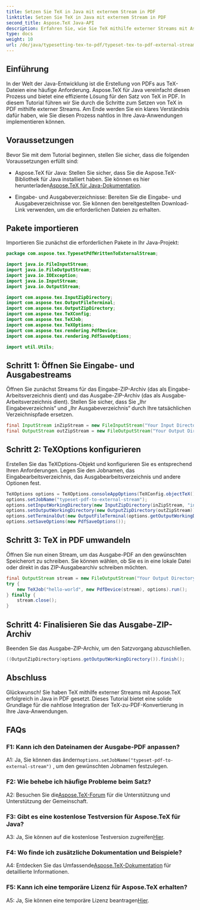 ```yaml
---
title: Setzen Sie TeX in Java mit externem Stream in PDF
linktitle: Setzen Sie TeX in Java mit externem Stream in PDF
second_title: Aspose.TeX Java-API
description: Erfahren Sie, wie Sie TeX mithilfe externer Streams mit Aspose.TeX in Java in PDF umwandeln. Befolgen Sie unsere Schritt-für-Schritt-Anleitung für eine nahtlose Integration.
type: docs
weight: 10
url: /de/java/typesetting-tex-to-pdf/typeset-tex-to-pdf-external-stream/
---
```

## Einführung

In der Welt der Java-Entwicklung ist die Erstellung von PDFs aus TeX-Dateien eine häufige Anforderung. Aspose.TeX für Java vereinfacht diesen Prozess und bietet eine effiziente Lösung für den Satz von TeX in PDF. In diesem Tutorial führen wir Sie durch die Schritte zum Setzen von TeX in PDF mithilfe externer Streams. Am Ende werden Sie ein klares Verständnis dafür haben, wie Sie diesen Prozess nahtlos in Ihre Java-Anwendungen implementieren können.

## Voraussetzungen

Bevor Sie mit dem Tutorial beginnen, stellen Sie sicher, dass die folgenden Voraussetzungen erfüllt sind:

- Aspose.TeX für Java: Stellen Sie sicher, dass Sie die Aspose.TeX-Bibliothek für Java installiert haben. Sie können es hier herunterladen[Aspose.TeX für Java-Dokumentation](https://reference.aspose.com/tex/java/).

- Eingabe- und Ausgabeverzeichnisse: Bereiten Sie die Eingabe- und Ausgabeverzeichnisse vor. Sie können den bereitgestellten Download-Link verwenden, um die erforderlichen Dateien zu erhalten.

## Pakete importieren

Importieren Sie zunächst die erforderlichen Pakete in Ihr Java-Projekt:

```java
package com.aspose.tex.TypesetPdfWrittenToExternalStream;

import java.io.FileInputStream;
import java.io.FileOutputStream;
import java.io.IOException;
import java.io.InputStream;
import java.io.OutputStream;

import com.aspose.tex.InputZipDirectory;
import com.aspose.tex.OutputFileTerminal;
import com.aspose.tex.OutputZipDirectory;
import com.aspose.tex.TeXConfig;
import com.aspose.tex.TeXJob;
import com.aspose.tex.TeXOptions;
import com.aspose.tex.rendering.PdfDevice;
import com.aspose.tex.rendering.PdfSaveOptions;

import util.Utils;
```

## Schritt 1: Öffnen Sie Eingabe- und Ausgabestreams

Öffnen Sie zunächst Streams für das Eingabe-ZIP-Archiv (das als Eingabe-Arbeitsverzeichnis dient) und das Ausgabe-ZIP-Archiv (das als Ausgabe-Arbeitsverzeichnis dient). Stellen Sie sicher, dass Sie „Ihr Eingabeverzeichnis“ und „Ihr Ausgabeverzeichnis“ durch Ihre tatsächlichen Verzeichnispfade ersetzen.

```java
final InputStream inZipStream = new FileInputStream("Your Input Directory" + "zip-in.zip");
final OutputStream outZipStream = new FileOutputStream("Your Output Directory" + "typeset-pdf-to-external-stream.zip");
```

## Schritt 2: TeXOptions konfigurieren

Erstellen Sie das TeXOptions-Objekt und konfigurieren Sie es entsprechend Ihren Anforderungen. Legen Sie den Jobnamen, das Eingabearbeitsverzeichnis, das Ausgabearbeitsverzeichnis und andere Optionen fest.

```java
TeXOptions options = TeXOptions.consoleAppOptions(TeXConfig.objectTeX());
options.setJobName("typeset-pdf-to-external-stream");
options.setInputWorkingDirectory(new InputZipDirectory(inZipStream, "in"));
options.setOutputWorkingDirectory(new OutputZipDirectory(outZipStream));
options.setTerminalOut(new OutputFileTerminal(options.getOutputWorkingDirectory()));
options.setSaveOptions(new PdfSaveOptions());
```

## Schritt 3: TeX in PDF umwandeln

Öffnen Sie nun einen Stream, um das Ausgabe-PDF an den gewünschten Speicherort zu schreiben. Sie können wählen, ob Sie es in eine lokale Datei oder direkt in das ZIP-Ausgabearchiv schreiben möchten.

```java
final OutputStream stream = new FileOutputStream("Your Output Directory" + "file-name.pdf");
try {
    new TeXJob("hello-world", new PdfDevice(stream), options).run();
} finally {
    stream.close();
}
```

## Schritt 4: Finalisieren Sie das Ausgabe-ZIP-Archiv

Beenden Sie das Ausgabe-ZIP-Archiv, um den Satzvorgang abzuschließen.

```java
((OutputZipDirectory)options.getOutputWorkingDirectory()).finish();
```

## Abschluss

Glückwunsch! Sie haben TeX mithilfe externer Streams mit Aspose.TeX erfolgreich in Java in PDF gesetzt. Dieses Tutorial bietet eine solide Grundlage für die nahtlose Integration der TeX-zu-PDF-Konvertierung in Ihre Java-Anwendungen.

## FAQs

### F1: Kann ich den Dateinamen der Ausgabe-PDF anpassen?

 A1: Ja, Sie können das ändern`options.setJobName("typeset-pdf-to-external-stream")` , um den gewünschten Jobnamen festzulegen.

### F2: Wie behebe ich häufige Probleme beim Satz?

 A2: Besuchen Sie die[Aspose.TeX-Forum](https://forum.aspose.com/c/tex/47) für die Unterstützung und Unterstützung der Gemeinschaft.

### F3: Gibt es eine kostenlose Testversion für Aspose.TeX für Java?

 A3: Ja, Sie können auf die kostenlose Testversion zugreifen[Hier](https://releases.aspose.com/).

### F4: Wo finde ich zusätzliche Dokumentation und Beispiele?

 A4: Entdecken Sie das Umfassende[Aspose.TeX-Dokumentation](https://reference.aspose.com/tex/java/) für detaillierte Informationen.

### F5: Kann ich eine temporäre Lizenz für Aspose.TeX erhalten?

 A5: Ja, Sie können eine temporäre Lizenz beantragen[Hier](https://purchase.aspose.com/temporary-license/).